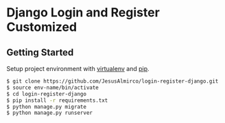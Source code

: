 # Django Login and Register Customized
## Getting Started

Setup project environment with [virtualenv](https://virtualenv.pypa.io) and [pip](https://pip.pypa.io).

```bash
$ git clone https://github.com/JesusAlmirco/login-register-django.git
$ source env-name/bin/activate
$ cd login-register-django
$ pip install -r requirements.txt
$ python manage.py migrate
$ python manage.py runserver
```